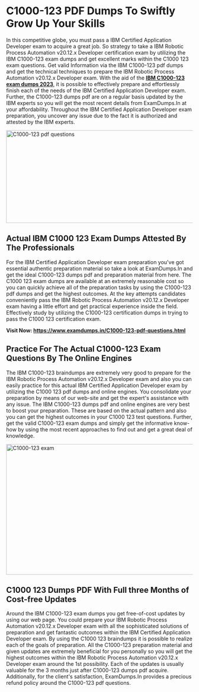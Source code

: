 <h1><strong>C1000-123 PDF Dumps To Swiftly Grow Up Your Skills</strong></h1>
<p>In this competitive globe, you must pass a IBM Certified Application Developer exam to acquire a great job. So strategy to take a IBM Robotic Process Automation v20.12.x Developer certification exam by utilizing the IBM C1000-123 exam dumps and get excellent marks within the C1000 123 exam questions. Get valid Information via the IBM C1000-123 pdf dumps and get the technical techniques to prepare the IBM Robotic Process Automation v20.12.x Developer exam. With the aid of the <strong><a href="https://www.examdumps.in/C1000-123-pdf-questions.html">IBM C1000-123 exam dumps 2023</a></strong>, it is possible to effectively prepare and effortlessly finish each of the needs of the IBM Certified Application Developer exam. Further, the C1000-123 dumps pdf are on a regular basis updated by the IBM experts so you will get the most recent details from ExamDumps.In at your affordability. Throughout the IBM Certified Application Developer exam preparation, you uncover any issue due to the fact it is authorized and attested by the IBM experts.</p>
<p><img src="https://i.ibb.co/zxJwW90/Copy-of-Online-Classes-Twitter-header-post-Made-with-Poster-My-Wall-1.png" alt="C1000-123 pdf questions" width="750" height="250" /></p>
<h2><strong>Actual IBM C1000 123 Exam Dumps Attested By The Professionals</strong></h2>
<p>For the IBM Certified Application Developer exam preparation you've got essential authentic preparation material so take a look at ExamDumps.In and get the ideal C1000-123 dumps pdf and preparation material from here. The C1000 123 exam dumps are available at an extremely reasonable cost so you can quickly achieve all of the preparation tasks by using the C1000-123 pdf dumps and get the highest outcomes. At the key attempts candidates conveniently pass the IBM Robotic Process Automation v20.12.x Developer exam having a little effort and get practical experience inside the field. Effectively study by utilizing the C1000-123 certification dumps in trying to pass the C1000 123 certification exam.</p>
<p><strong>Visit Now:&nbsp;<a href="https://www.examdumps.in/C1000-123-pdf-questions.html">https://www.examdumps.in/C1000-123-pdf-questions.html</a></strong></p>
<h2><strong>Practice For The Actual C1000-123 Exam Questions By The Online Engines</strong></h2>
<p>The IBM C1000-123 braindumps are extremely very good to prepare for the IBM Robotic Process Automation v20.12.x Developer exam and also you can easily practice for this actual IBM Certified Application Developer exam by utilizing the C1000 123 pdf dumps and online engines. You consolidate your preparation by means of our web-site and get the expert's assistance with any issue. The IBM C1000-123 dumps pdf and online engines are very best to boost your preparation. These are based on the actual pattern and also you can get the highest outcomes in your C1000 123 test questions. Further, get the valid C1000-123 exam dumps and simply get the informative know-how by using the most recent approaches to find out and get a great deal of knowledge.</p>
<p><a href="https://www.examdumps.in/C1000-123-pdf-questions.html"><img src="https://i.ibb.co/QkNtdwY/Copy-of-Zoom-Online-Classes-Facebook-Share-Po-Made-with-Poster-My-Wall-1.jpg" alt="C1000-123 exam" width="670" height="352" /></a></p>
<h2><strong>C1000 123 Dumps PDF With Full three Months of Cost-free Updates</strong></h2>
<p>Around the IBM C1000-123 exam dumps you get free-of-cost updates by using our web page. You could prepare your IBM Robotic Process Automation v20.12.x Developer exam with all the sophisticated solutions of preparation and get fantastic outcomes within the IBM Certified Application Developer exam. By using the C1000 123 braindumps it is possible to realize each of the goals of preparation. All the C1000-123 preparation material and given updates are extremely beneficial for you personally so you will get the highest outcomes within the IBM Robotic Process Automation v20.12.x Developer exam around the 1st possibility. Each of the updates is usually valuable for the 3 months just after C1000-123 dumps pdf acquire. Additionally, for the client's satisfaction, ExamDumps.In provides a precious refund policy around the C1000-123 pdf questions.</p>
